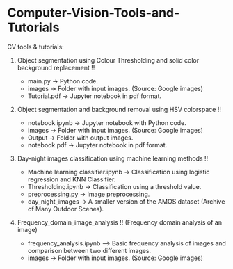 # Computer-Vision-Tools-and-Tutorials
CV tools & tutorials:

1. Object segmentation using Colour Thresholding and solid color background replacement !!
   * main.py      -> Python code.
   * images       -> Folder with input images. (Source: Google images)
   * Tutorial.pdf -> Jupyter notebook in pdf format.

2. Object segmentation and background removal using HSV colorspace !!
   * notebook.ipynb -> Jupyter notebook with Python code.
   * images         -> Folder with input images. (Source: Google images)
   * Output         -> Folder with output images.
   * notebook.pdf   -> Jupyter notebook in pdf format.

3. Day-night images classification using machine learning methods !!
   * Machine learning classifier.ipynb -> Classification using logistic regression and KNN Classifier.
   * Thresholding.ipynb                -> Classification using a threshold value.
   * preprocessing.py                  -> Image preprocessing.
   * day_night_images                  -> A smaller version of the AMOS dataset (Archive of Many Outdoor Scenes).

4. Frequency_domain_image_analysis !!
   (Frequency domain analysis of an image)
   * frequency_analysis.ipynb  --> Basic frequency analysis of images and comparison between two different images.
   * images       -> Folder with input images. (Source: Google images)
